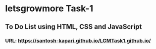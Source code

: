 # letsgrowmore Task-1

## To Do List using HTML, CSS and JavaScript

### URL: https://santosh-kapari.github.io/LGMTask1.github.io/
